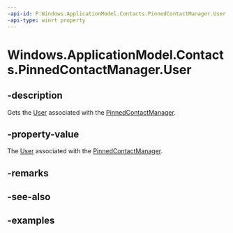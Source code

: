 ```yaml
---
-api-id: P:Windows.ApplicationModel.Contacts.PinnedContactManager.User
-api-type: winrt property
---
```


<!-- Property syntax.
public User User { get; }
-->

# Windows.ApplicationModel.Contacts.PinnedContactManager.User

## -description
Gets the [User](./windows.system/user.md) associated with the [PinnedContactManager](pinnedcontactmanager.md).

## -property-value
The [User](./windows.system/user.md) associated with the [PinnedContactManager](pinnedcontactmanager.md).

## -remarks

## -see-also

## -examples
